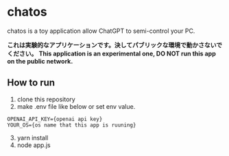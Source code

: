 # chatos

chatos is a toy application allow ChatGPT to semi-control your PC.

**これは実験的なアプリケーションです。決してパブリックな環境で動かさないでください。**
**This application is an experimental one, DO NOT run this app on the public network.**

## How to run

1. clone this repository
2. make .env file like below or set env value.
```
OPENAI_API_KEY={openai api key}
YOUR_OS={os name that this app is ruuning}
```
3. yarn install
4. node app.js

